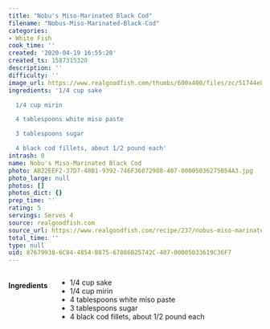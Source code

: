 ```yaml
---
title: "Nobu's Miso-Marinated Black Cod"
filename: "Nobus-Miso-Marinated-Black-Cod"
categories:
- White Fish
cook_time: ''
created: '2020-04-19 16:55:20'
created_ts: 1587315320
description: ''
difficulty: ''
image_url: https://www.realgoodfish.com/thumbs/600x400/files/zc/51744e8474c5b601a70000b5_w540_sfit__27740.jpg
ingredients: '1/4 cup sake

  1/4 cup mirin

  4 tablespoons white miso paste

  3 tablespoons sugar

  4 black cod fillets, about 1/2 pound each'
intrash: 0
name: Nobu's Miso-Marinated Black Cod
photo: AB22EEF2-37D7-48B1-9392-746F36072988-407-00005036275B54A3.jpg
photo_large: null
photos: []
photos_dict: {}
prep_time: ''
rating: 5
servings: Serves 4
source: realgoodfish.com
source_url: https://www.realgoodfish.com/recipe/237/nobus-miso-marinated-black-cod-recipe
total_time: ''
type: null
uid: 87679938-6C84-4854-B875-67086B25742C-407-00005033619C36F7
---
```

<div class="large-8 medium-7 columns" id="writeup">	</div><!-- #writeup -->
</div><!-- #row-one -->
<div class="row" id="row-two">	<div class="medium-4 small-5 columns"><h4 id="ingredients">Ingredients</h4><div class="box box-ingredients content"><ul>
<li>1/4 cup sake</li>
<li>1/4 cup mirin</li>
<li>4 tablespoons white miso paste</li>
<li>3 tablespoons sugar</li>
<li>4 black cod fillets, about 1/2 pound each</li>
</ul>
</div>	</div>	<div class="medium-6 small-7 columns">	</div>
